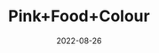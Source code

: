 ---
title: 'Pink+Food+Colour'
date: '2022-08-26' 
metatag: '' 
inventory: '0' 
draft: false 
# meta description 
shortDescripton: ''
description: 'Food+Colour'
longdescription: ''
featured: True
# product Price
price: '40.0'
# Product Short Description
shortDescription: ''
productID: '9A898402-6725-ED11-9968-005056B3A416'
type: 'products'
category: 'Food+Colour' 
thumnailproduct: 'https://aminsaddiquidawakhana.eralive.net/images/products/9A898402-6725-ED11-9968-005056B3A4161.png' 
images:
  - image: 'images/products/9A898402-6725-ED11-9968-005056B3A4161.png'  
Variants:
---
